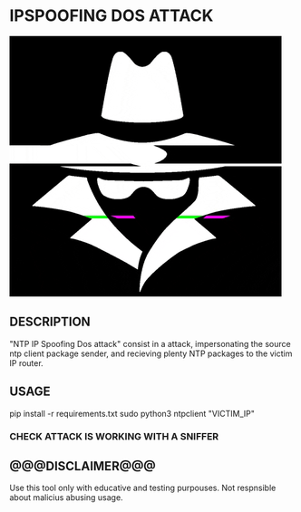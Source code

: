 # IPSPOOFING DOS ATTACK #

![image](https://github.com/marc459/IpSpoofingDos/blob/master/src/blackhat.gif)

## DESCRIPTION
"NTP IP Spoofing Dos attack" consist in a attack, impersonating the source ntp client package sender,
and recieving plenty NTP packages to the victim IP router.

## USAGE
pip install -r requirements.txt
sudo python3 ntpclient "VICTIM_IP"

### CHECK ATTACK IS WORKING WITH A SNIFFER


## @@@DISCLAIMER@@@
Use this tool only with educative and testing purpouses.
Not respnsible about malicius abusing usage.